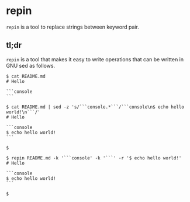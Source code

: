 # repin

`repin` is a tool to replace strings between keyword pair.

## tl;dr

`repin` is a tool that makes it easy to write operations that can be written in GNU sed as follows.

~~~
$ cat README.md
# Hello

```console
```

$ cat README.md | sed -z 's/```console.*```/```console\n$ echo hello world!\n```/'
# Hello

```console
$ echo hello world!
```

$
~~~

~~~
$ repin README.md -k '```console' -k '```' -r '$ echo hello world!'
# Hello

```console
$ echo hello world!
```

$
~~~
